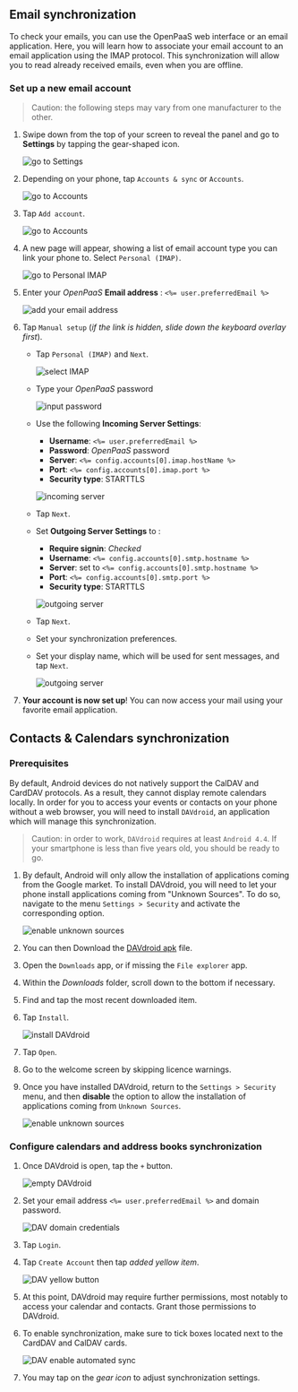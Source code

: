 ## Email synchronization

To check your emails, you can use the OpenPaaS web interface or an email application. Here, you will learn how to associate your email account to an email application using the IMAP protocol. This synchronization will allow you to read already received emails, even when you are offline.

### Set up a new email account

> Caution: the following steps may vary from one manufacturer to the other.

1. Swipe down from the top of your screen to reveal the panel and go to **Settings** by tapping the gear-shaped icon.

    ![go to Settings](/sync/images/en/android_settings_icon.png)

2. Depending on your phone, tap `Accounts & sync` or `Accounts`.

    ![go to Accounts](/sync/images/en/android_settings_accounts.png)

3. Tap `Add account`.

    ![go to Accounts](/sync/images/en/android_add_account.png)

4. A new page will appear, showing a list of email account type you can link your phone to. Select `Personal (IMAP)`.

    ![go to Personal IMAP](/sync/images/en/android_add_imap_account.png)

5. Enter your *OpenPaaS* **Email address** : `<%= user.preferredEmail %>`

    ![add your email address](/sync/images/en/android_add_imap_account_1.png)

6. Tap `Manual setup` (*if the link is hidden, slide down the keyboard overlay first*).
    * Tap `Personal (IMAP)` and `Next`.

        ![select IMAP](/sync/images/en/android_add_imap_account_2.png)

    * Type your *OpenPaaS* password

        ![input password](/sync/images/en/android_add_imap_account_3_password.png)

    * Use the following **Incoming Server Settings**:
        * __Username__: `<%= user.preferredEmail %>`
        * __Password__: *OpenPaaS* password
        * __Server__: `<%= config.accounts[0].imap.hostName %>`
        * __Port__: `<%= config.accounts[0].imap.port %>`
        * __Security type__: STARTTLS

        ![incoming server](/sync/images/en/android_add_imap_account_4_incoming.png)

    * Tap `Next`.
    * Set **Outgoing Server Settings** to :
        * __Require signin__: *Checked*
        * __Username__: `<%= config.accounts[0].smtp.hostname %>`
        * __Server__: set to `<%= config.accounts[0].smtp.hostname %>`
        * __Port__: `<%= config.accounts[0].smtp.port %>`
        * __Security type__: STARTTLS

        ![outgoing server](/sync/images/en/android_add_imap_account_5_outgoing.png)

    * Tap `Next`.
    * Set your synchronization preferences.
    * Set your display name, which will be used for sent messages, and tap `Next`.

        ![outgoing server](/sync/images/en/android_add_imap_account_6.png)

7. **Your account is now set up**! You can now access your mail using your favorite email application.

## Contacts & Calendars synchronization

### Prerequisites

By default, Android devices do not natively support the CalDAV and CardDAV protocols. As a result, they cannot display remote calendars locally. In order for you to access your events or contacts on your phone without a web browser, you will need to install `DAVdroid`, an application which will manage this synchronization.

> Caution: in order to work, `DAVdroid` requires at least `Android 4.4`. If your smartphone is less than five years old, you should be ready to go.

1. By default, Android will only allow the installation of applications coming from the Google market. To install DAVdroid, you will need to let your phone install applications coming from "Unknown Sources". To do so, navigate to the menu `Settings > Security` and activate the corresponding option.

    ![enable unknown sources](/sync/images/en/android_davdroid_unknown_src.png)

2. You can then Download the [DAVdroid apk](/sync/downloads/davdroid/at.bitfire.davdroid_245.apk) file.
3. Open the `Downloads` app, or if missing the `File explorer` app.
4. Within the *Downloads* folder, scroll down to the bottom if necessary.
5. Find and tap the most recent downloaded item.
6. Tap `Install`.

    ![install DAVdroid](/sync/images/en/android_davdroid_installed.png)

7. Tap `Open`.
8. Go to the welcome screen by skipping licence warnings.
9. Once you have installed DAVdroid, return to the `Settings > Security` menu, and then **disable** the option to allow the installation of applications coming from `Unknown Sources`.

    ![enable unknown sources](/sync/images/en/android_davdroid_unknown_src.png)

### Configure calendars and address books synchronization

1. Once DAVdroid is open, tap the `+` button.

    ![empty DAVdroid](/sync/images/en/android_davdroid_empty.png)

2. Set your email address `<%= user.preferredEmail %>` and domain password.

    ![DAV domain credentials](/sync/images/en/android_davdroid_add_account.png)

3. Tap `Login`.
4. Tap `Create Account` then tap *added yellow item*.

    ![DAV yellow button](/sync/images/en/android_davdroid_accounts_list.png)

5. At this point, DAVdroid may require further permissions, most notably to access your calendar and contacts. Grant those permissions to DAVdroid.
6. To enable synchronization, make sure to tick boxes located next to the CardDAV and CalDAV cards.

    ![DAV enable automated sync](/sync/images/en/android_davdroid_enable_autosync.png)

7. You may tap on the *gear icon* to adjust synchronization settings.
